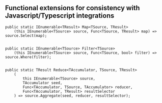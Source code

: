 ## Functional extensions for consistency with Javascript/Typescript integrations    
    
    public static IEnumerable<TResult> Map<TSource, TResult>
        (this IEnumerable<TSource> source, Func<TSource, TResult> map) => source.Select(map);


    public static IEnumerable<TSource> Filter<TSource>
        (this IEnumerable<TSource> source, Func<TSource, bool> filter) => source.Where(filter);


    public static TResult Reduce<TAccumulator, TSource, TResult>
        (
            this IEnumerable<TSource> source,
            TAccumulator seed,
            Func<TAccumulator, TSource, TAccumulator> reducer,
            Func<TAccumulator, TResult> resultSelector
        ) => source.Aggregate(seed, reducer, resultSelector);
